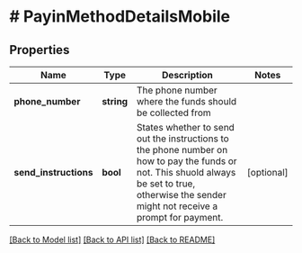 # # PayinMethodDetailsMobile

## Properties

Name | Type | Description | Notes
------------ | ------------- | ------------- | -------------
**phone_number** | **string** | The phone number where the funds should be collected from | 
**send_instructions** | **bool** | States whether to send out the instructions to the phone number on how to pay the funds or not. This shuold always be set to true, otherwise the sender might not receive a prompt for payment. | [optional] 

[[Back to Model list]](../../README.md#documentation-for-models) [[Back to API list]](../../README.md#documentation-for-api-endpoints) [[Back to README]](../../README.md)


